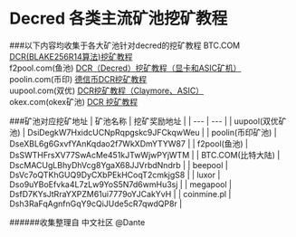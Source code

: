 # Decred 各类主流矿池挖矿教程

###以下内容均收集于各大矿池针对decred的挖矿教程
BTC.COM [DCR(BLAKE256R14算法)挖矿教程](https://help.pool.btc.com/hc/zh-cn/sections/360003020771-DCR-BLAKE256R14%E7%AE%97%E6%B3%95-) <br/>
f2pool.com(鱼池)  [DCR（Decred）挖矿教程（显卡和ASIC矿机）](https://blog.f2pool.com/zh/mining-tutorial/dcr) <br/>
poolin.com(币印)  [德信币DCR挖矿教程](https://help.poolin.com/hc/zh-cn/sections/360001168172-%E5%BE%B7%E4%BF%A1%E5%B8%81DCR%E6%8C%96%E7%9F%BF%E6%95%99%E7%A8%8B) <br/>
uupool.com(双优)  [DCR挖矿教程（Claymore、ASIC）](https://uupool.cn/course#DCR) <br/>
okex.com(okex矿池) [DCR 挖矿教程](https://support.okex.com/hc/zh-cn/articles/360023916552-DCR-%E6%8C%96%E7%9F%BF%E6%95%99%E7%A8%8B)

###矿池对应挖矿地址
| 矿池名称 | 挖矿奖励地址 |
| --- | --- |
| uupool(双优矿池) | DsiDegkW7HxidcUCNpRqpgskc9JFCkqwWeu |
| poolin(币印矿池) | DseXBL6g6GxvfYAnKqdao2f7WkXDmYTYW87 |
| f2pool(鱼池) | DsSWTHFrsXV77SwAcMe451kJTwWjwPYjWTM |
| BTC.COM(比特大陆) | DscMACUgLBhyDhVcg8YgaX68JJVrbdNndrb |
| beepool | DsVc7oQTKhGUQ9DyCXbPEkHCoqT2cmkjgS8 |
| luxor | Dso9uYBoEfvka4L7zLw9YoS5N7d6wmHu3sj |
| megapool | DsfD7KYsJtRraYXPZM61ui7779oYJCakYvH |
| coinmine.pl | Dsh3RaFqAgnfnGqY9cQiJUde5cR7qwdQP8r |

######收集整理自 中文社区 @Dante
 
 
